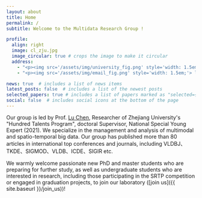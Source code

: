```yaml
---
layout: about
title: Home
permalink: /
subtitle: Welcome to the Multidata Research Group !

profile:
  align: right
  image: cl_zju.jpg
  image_circular: true # crops the image to make it circular
  address:
    - "<p><img src='/assets/img/university_fig.png' style='width: 1.5em;'> Zhejiang University</p>"
    - "<p><img src='/assets/img/email_fig.png' style='width: 1.5em;'> luchen@zju.edu.cn</p>"

news: true  # includes a list of news items
latest_posts: false  # includes a list of the newest posts
selected_papers: true # includes a list of papers marked as "selected={true}"
social: false  # includes social icons at the bottom of the page
--- 
```


Our group is led by Prof. [Lu Chen](https://person.zju.edu.cn/luchen/), Researcher of Zhejiang University's "Hundred Talents Program", doctoral Supervisor, National Special Young Expert (2021). We specialize in the management and analysis of multimodal and spatio-temporal big data. Our group has published more than 80 articles in international top conferences and journals, including VLDBJ、TKDE、SIGMOD、VLDB、ICDE、SIGIR etc.

We warmly welcome passionate new PhD and master students who are preparing for further study, as well as undergraduate students who are interested in research, including those participating in the SRTP competition or engaged in graduation projects, to join our laboratory ([join us]({{ site.baseurl }}/join_us))!

<!-- I have been very fortunate to work with Prof. [Yunjun Gao](https://person.zju.edu.cn/en/gaoyj_en) at Zhejiang University <img src='/assets/img/zju_logo.svg' style="width: 4em;">, with Prof. [Zhikun Zhang](http://zhangzhk.com/) at Stanford University <img src='/assets/img/stanford_logo.svg' style="width: 4em;">, with Prof. [Christian S. Jensen](https://homes.cs.aau.dk/~csj/) at Aalborg University <img src='/assets/img/aau_logo.svg' style="width: 4em;">,  with Prof. [Baihua Zheng](https://faculty.smu.edu.sg/profile/zheng-baihua-521) at Singapore Management University <img src='/assets/img/smu_logo.svg' style="width: 3.5em;">, with Dr. [Jianxun Lian](https://www.microsoft.com/en-us/research/people/jialia) and Dr. [Xing Xie](https://www.microsoft.com/en-us/research/people/xingx/) at [Microsoft Research Asia](https://www.msra.cn/) <img src='/assets/img/microsoft_logo.svg' style="width: 4em;">. -->

<!-- Write your biography here. Tell the world about yourself. Link to your favorite [subreddit](http://reddit.com). You can put a picture in, too. The code is already in, just name your picture `prof_pic.jpg` and put it in the `img/` folder.

Put your address / P.O. box / other info right below your picture. You can also disable any of these elements by editing `profile` property of the YAML header of your `_pages/about.md`. Edit `_bibliography/papers.bib` and Jekyll will render your [publications page](/al-folio/publications/) automatically.

Link to your social media connections, too. This theme is set up to use [Font Awesome icons](http://fortawesome.github.io/Font-Awesome/) and [Academicons](https://jpswalsh.github.io/academicons/), like the ones below. Add your Facebook, Twitter, LinkedIn, Google Scholar, or just disable all of them. -->
